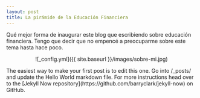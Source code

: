 ```yaml
---
layout: post
title: La pirámide de la Educación Financiera
---
```


Qué mejor forma de inaugurar este blog que escribiendo sobre educación financiera. Tengo que decir que no empencé a preocuparme sobre este tema hasta hace poco.

<p align="center">
![_config.yml]({{ site.baseurl }}/images/sobre-mi.jpg)
</p>
The easiest way to make your first post is to edit this one. Go into /_posts/ and update the Hello World markdown file. For more instructions head over to the [Jekyll Now repository](https://github.com/barryclark/jekyll-now) on GitHub.
